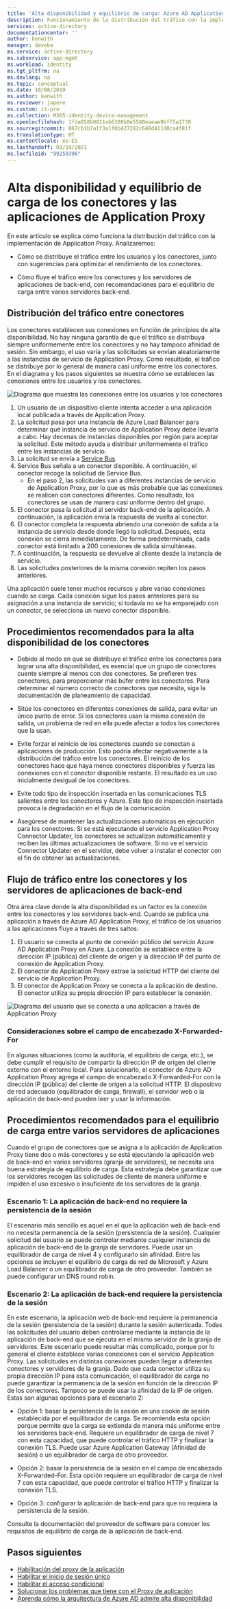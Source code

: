 ```yaml
---
title: 'Alta disponibilidad y equilibrio de carga: Azure AD Application Proxy'
description: Funcionamiento de la distribución del tráfico con la implementación de Application Proxy. Incluye sugerencias para optimizar el rendimiento de los conectores y usar el equilibrio de carga para los servidores back-end.
services: active-directory
documentationcenter: ''
author: kenwith
manager: daveba
ms.service: active-directory
ms.subservice: app-mgmt
ms.workload: identity
ms.tgt_pltfrm: na
ms.devlang: na
ms.topic: conceptual
ms.date: 10/08/2019
ms.author: kenwith
ms.reviewer: japere
ms.custom: it-pro
ms.collection: M365-identity-device-management
ms.openlocfilehash: 1fda858b0811eb6308b8e5588eaeae9bff5a1730
ms.sourcegitcommit: 867cb1b7a1f3a1f0b427282c648d411d0ca4f81f
ms.translationtype: HT
ms.contentlocale: es-ES
ms.lasthandoff: 03/19/2021
ms.locfileid: "99259396"
---
```

# <a name="high-availability-and-load-balancing-of-your-application-proxy-connectors-and-applications"></a>Alta disponibilidad y equilibrio de carga de los conectores y las aplicaciones de Application Proxy

En este artículo se explica cómo funciona la distribución del tráfico con la implementación de Application Proxy. Analizaremos:

- Cómo se distribuye el tráfico entre los usuarios y los conectores, junto con sugerencias para optimizar el rendimiento de los conectores.

- Cómo fluye el tráfico entre los conectores y los servidores de aplicaciones de back-end, con recomendaciones para el equilibrio de carga entre varios servidores back-end.

## <a name="traffic-distribution-across-connectors"></a>Distribución del tráfico entre conectores

Los conectores establecen sus conexiones en función de principios de alta disponibilidad. No hay ninguna garantía de que el tráfico se distribuya siempre uniformemente entre los conectores y no hay tampoco afinidad de sesión. Sin embargo, el uso varía y las solicitudes se envían aleatoriamente a las instancias de servicio de Application Proxy. Como resultado, el tráfico se distribuye por lo general de manera casi uniforme entre los conectores. En el diagrama y los pasos siguientes se muestra cómo se establecen las conexiones entre los usuarios y los conectores.

![Diagrama que muestra las conexiones entre los usuarios y los conectores](media/application-proxy-high-availability-load-balancing/application-proxy-connections.png)

1. Un usuario de un dispositivo cliente intenta acceder a una aplicación local publicada a través de Application Proxy.
2. La solicitud pasa por una instancia de Azure Load Balancer para determinar qué instancia de servicio de Application Proxy debe llevarla a cabo. Hay decenas de instancias disponibles por región para aceptar la solicitud. Este método ayuda a distribuir uniformemente el tráfico entre las instancias de servicio.
3. La solicitud se envía a [Service Bus](../../service-bus-messaging/index.yml).
4. Service Bus señala a un conector disponible. A continuación, el conector recoge la solicitud de Service Bus.
   - En el paso 2, las solicitudes van a diferentes instancias de servicio de Application Proxy, por lo que es más probable que las conexiones se realicen con conectores diferentes. Como resultado, los conectores se usan de manera casi uniforme dentro del grupo.
5. El conector pasa la solicitud al servidor back-end de la aplicación. A continuación, la aplicación envía la respuesta de vuelta al conector.
6. El conector completa la respuesta abriendo una conexión de salida a la instancia de servicio desde donde llegó la solicitud. Después, esta conexión se cierra inmediatamente. De forma predeterminada, cada conector está limitado a 200 conexiones de salida simultáneas.
7. A continuación, la respuesta se devuelve al cliente desde la instancia de servicio.
8. Las solicitudes posteriores de la misma conexión repiten los pasos anteriores.

Una aplicación suele tener muchos recursos y abre varias conexiones cuando se carga. Cada conexión sigue los pasos anteriores para su asignación a una instancia de servicio; si todavía no se ha emparejado con un conector, se selecciona un nuevo conector disponible.


## <a name="best-practices-for-high-availability-of-connectors"></a>Procedimientos recomendados para la alta disponibilidad de los conectores

- Debido al modo en que se distribuye el tráfico entre los conectores para lograr una alta disponibilidad, es esencial que un grupo de conectores cuente siempre al menos con dos conectores. Se prefieren tres conectores, para proporcionar más búfer entre los conectores. Para determinar el número correcto de conectores que necesita, siga la documentación de planeamiento de capacidad.

- Sitúe los conectores en diferentes conexiones de salida, para evitar un único punto de error. Si los conectores usan la misma conexión de salida, un problema de red en ella puede afectar a todos los conectores que la usan.

- Evite forzar el reinicio de los conectores cuando se conectan a aplicaciones de producción. Esto podría afectar negativamente a la distribución del tráfico entre los conectores. El reinicio de los conectores hace que haya menos conectores disponibles y fuerza las conexiones con el conector disponible restante. El resultado es un uso inicialmente desigual de los conectores.

- Evite todo tipo de inspección insertada en las comunicaciones TLS salientes entre los conectores y Azure. Este tipo de inspección insertada provoca la degradación en el flujo de la comunicación.

- Asegúrese de mantener las actualizaciones automáticas en ejecución para los conectores. Si se está ejecutando el servicio Application Proxy Connector Updater, los conectores se actualizan automáticamente y reciben las últimas actualizaciones de software. Si no ve el servicio Connector Updater en el servidor, debe volver a instalar el conector con el fin de obtener las actualizaciones.

## <a name="traffic-flow-between-connectors-and-back-end-application-servers"></a>Flujo de tráfico entre los conectores y los servidores de aplicaciones de back-end

Otra área clave donde la alta disponibilidad es un factor es la conexión entre los conectores y los servidores back-end. Cuando se publica una aplicación a través de Azure AD Application Proxy, el tráfico de los usuarios a las aplicaciones fluye a través de tres saltos:

1. El usuario se conecta al punto de conexión público del servicio Azure AD Application Proxy en Azure. La conexión se establece entre la dirección IP (pública) del cliente de origen y la dirección IP del punto de conexión de Application Proxy.
2. El conector de Application Proxy extrae la solicitud HTTP del cliente del servicio de Application Proxy.
3. El conector de Application Proxy se conecta a la aplicación de destino. El conector utiliza su propia dirección IP para establecer la conexión.

![Diagrama del usuario que se conecta a una aplicación a través de Application Proxy](media/application-proxy-high-availability-load-balancing/application-proxy-three-hops.png)

### <a name="x-forwarded-for-header-field-considerations"></a>Consideraciones sobre el campo de encabezado X-Forwarded-For
En algunas situaciones (como la auditoría, el equilibrio de carga, etc.), se debe cumplir el requisito de compartir la dirección IP de origen del cliente externo con el entorno local. Para solucionarlo, el conector de Azure AD Application Proxy agrega el campo de encabezado X-Forwarded-For con la dirección IP (pública) del cliente de origen a la solicitud HTTP. El dispositivo de red adecuado (equilibrador de carga, firewall), el servidor web o la aplicación de back-end pueden leer y usar la información.

## <a name="best-practices-for-load-balancing-among-multiple-app-servers"></a>Procedimientos recomendados para el equilibrio de carga entre varios servidores de aplicaciones
Cuando el grupo de conectores que se asigna a la aplicación de Application Proxy tiene dos o más conectores y se está ejecutando la aplicación web de back-end en varios servidores (granja de servidores), se necesita una buena estrategia de equilibrio de carga. Esta estrategia debe garantizar que los servidores recogen las solicitudes de cliente de manera uniforme e impiden el uso excesivo o insuficiente de los servidores de la granja.
### <a name="scenario-1-back-end-application-does-not-require-session-persistence"></a>Escenario 1: La aplicación de back-end no requiere la persistencia de la sesión
El escenario más sencillo es aquel en el que la aplicación web de back-end no necesita permanencia de la sesión (persistencia de la sesión). Cualquier solicitud del usuario se puede controlar mediante cualquier instancia de aplicación de back-end de la granja de servidores. Puede usar un equilibrador de carga de nivel 4 y configurarlo sin afinidad. Entre las opciones se incluyen el equilibrio de carga de red de Microsoft y Azure Load Balancer o un equilibrador de carga de otro proveedor. También se puede configurar un DNS round robin.
### <a name="scenario-2-back-end-application-requires-session-persistence"></a>Escenario 2: La aplicación de back-end requiere la persistencia de la sesión
En este escenario, la aplicación web de back-end requiere la permanencia de la sesión (persistencia de la sesión) durante la sesión autenticada. Todas las solicitudes del usuario deben controlarse mediante la instancia de la aplicación de back-end que se ejecuta en el mismo servidor de la granja de servidores.
Este escenario puede resultar más complicado, porque por lo general el cliente establece varias conexiones con el servicio Application Proxy. Las solicitudes en distintas conexiones pueden llegar a diferentes conectores y servidores de la granja. Dado que cada conector utiliza su propia dirección IP para esta comunicación, el equilibrador de carga no puede garantizar la permanencia de la sesión en función de la dirección IP de los conectores. Tampoco se puede usar la afinidad de la IP de origen.
Estas son algunas opciones para el escenario 2:

- Opción 1: basar la persistencia de la sesión en una cookie de sesión establecida por el equilibrador de carga. Se recomienda esta opción porque permite que la carga se extienda de manera más uniforme entre los servidores back-end. Requiere un equilibrador de carga de nivel 7 con esta capacidad, que puede controlar el tráfico HTTP y finalizar la conexión TLS. Puede usar Azure Application Gateway (Afinidad de sesión) o un equilibrador de carga de otro proveedor.

- Opción 2: basar la persistencia de la sesión en el campo de encabezado X-Forwarded-For. Esta opción requiere un equilibrador de carga de nivel 7 con esta capacidad, que puede controlar el tráfico HTTP y finalizar la conexión TLS.  

- Opción 3: configurar la aplicación de back-end para que no requiera la persistencia de la sesión.

Consulte la documentación del proveedor de software para conocer los requisitos de equilibrio de carga de la aplicación de back-end.

## <a name="next-steps"></a>Pasos siguientes

- [Habilitación del proxy de la aplicación](application-proxy-add-on-premises-application.md)
- [Habilitar el inicio de sesión único](application-proxy-configure-single-sign-on-with-kcd.md)
- [Habilitar el acceso condicional](application-proxy-integrate-with-sharepoint-server.md)
- [Solucionar los problemas que tiene con el Proxy de aplicación](application-proxy-troubleshoot.md)
- [Aprenda cómo la arquitectura de Azure AD admite alta disponibilidad](../fundamentals/active-directory-architecture.md)